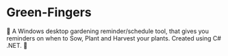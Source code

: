 # Green-Fingers
:sunflower: A Windows desktop gardening reminder/schedule tool, that gives you reminders on when to Sow, Plant and Harvest your plants. Created using C# .NET. :strawberry:
